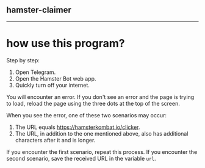 ## hamster-claimer
---
# how use this program?
Step by step:

1. Open Telegram.
2. Open the Hamster Bot web app.
3. Quickly turn off your internet.

You will encounter an error.
If you don't see an error and the page is trying to load, reload the page using the three dots at the top of the screen.

When you see the error, one of these two scenarios may occur:

1. The URL equals https://hamsterkombat.io/clicker.
2. The URL, in addition to the one mentioned above, also has additional characters after it and is longer.

If you encounter the first scenario, repeat this process. If you encounter the second scenario, save the received URL in the variable `url`.
